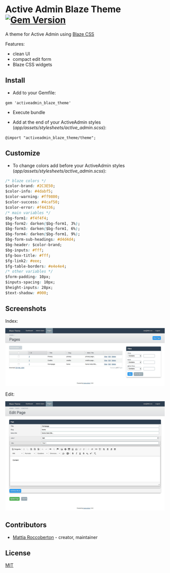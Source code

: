 # Active Admin Blaze Theme [![Gem Version](https://badge.fury.io/rb/activeadmin_blaze_theme.svg)](https://badge.fury.io/rb/activeadmin_blaze_theme)

A theme for Active Admin using [Blaze CSS](http://blazecss.com/)

Features:

- clean UI
- compact edit form
- Blaze CSS widgets

## Install

- Add to your Gemfile:

`gem 'activeadmin_blaze_theme'`

- Execute bundle

- Add at the end of your ActiveAdmin styles (_app/assets/stylesheets/active_admin.scss_):

`@import "activeadmin_blaze_theme/theme";`

## Customize

- To change colors add before your ActiveAdmin styles (_app/assets/stylesheets/active_admin.scss_):

```css
/* blaze colors */
$color-brand: #2C3E50;
$color-info: #4dabf5;
$color-warning: #ff9800;
$color-success: #4caf50;
$color-error: #f44336;
/* main variables */
$bg-form1: #f4f4f4;
$bg-form2: darken($bg-form1, 3%);
$bg-form3: darken($bg-form1, 6%);
$bg-form4: darken($bg-form1, 9%);
$bg-form-sub-headings: #d4d4d4;
$bg-header: $color-brand;
$bg-inputs: #fff;
$fg-box-title: #fff;
$fg-link2: #eee;
$fg-table-borders: #e4e4e4;
/* other variables */
$form-padding: 10px;
$inputs-spacing: 10px;
$height-inputs: 28px;
$text-shadow: #000;
```

## Screenshots

Index:

![index](screenshot1.jpg)

Edit:

![edit](screenshot2.jpg)

## Contributors

- [Mattia Roccoberton](http://blocknot.es) - creator, maintainer

## License

[MIT](LICENSE)
